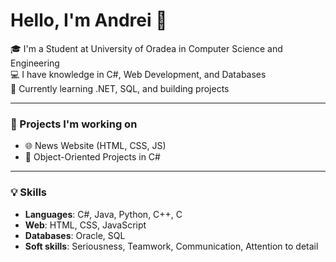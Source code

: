 # Hello, I'm Andrei 👋

🎓 I'm a Student at University of Oradea in Computer Science and Engineering  
💻 I have knowledge in C#, Web Development, and Databases  
🌱 Currently learning .NET, SQL, and building projects  

---

### 🚀 Projects I'm working on
- 🌐 News Website (HTML, CSS, JS)
- 🧠 Object-Oriented Projects in C#

---

### 💡 Skills
- **Languages**: C#, Java, Python, C++, C
- **Web**: HTML, CSS, JavaScript
- **Databases**: Oracle, SQL
- **Soft skills**: Seriousness, Teamwork, Communication, Attention to detail
